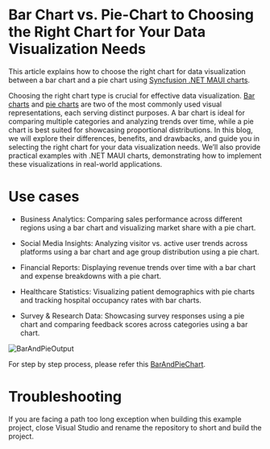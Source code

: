 # Bar Chart vs. Pie-Chart to Choosing the Right Chart for Your Data Visualization Needs
This article explains how to choose the right chart for data visualization between a bar chart and a pie chart using [Syncfusion .NET MAUI charts](https://www.syncfusion.com/maui-controls/maui-cartesian-charts).

Choosing the right chart type is crucial for effective data visualization. [Bar charts](https://help.syncfusion.com/maui-toolkit/cartesian-charts/barchart) and [pie charts](https://help.syncfusion.com/maui-toolkit/circular-charts/piechart) are two of the most commonly used visual representations, each serving distinct purposes. A bar chart is ideal for comparing multiple categories and analyzing trends over time, while a pie chart is best suited for showcasing proportional distributions. In this blog, we will explore their differences, benefits, and drawbacks, and guide you in selecting the right chart for your data visualization needs. We’ll also provide practical examples with .NET MAUI charts, demonstrating how to implement these visualizations in real-world applications.

# Use cases

* Business Analytics: Comparing sales performance across different regions using a bar chart and visualizing market share with a pie chart.

* Social Media Insights: Analyzing visitor vs. active user trends across platforms using a bar chart and age group distribution using a pie chart.

* Financial Reports: Displaying revenue trends over time with a bar chart and expense breakdowns with a pie chart.

* Healthcare Statistics: Visualizing patient demographics with pie charts and tracking hospital occupancy rates with bar charts.

* Survey & Research Data: Showcasing survey responses using a pie chart and comparing feedback scores across categories using a bar chart.

![BarAndPieOutput](https://github.com/user-attachments/assets/22233914-5c94-470e-bc43-45993dcf3818)

For step by step process, please refer this [BarAndPieChart]().

# Troubleshooting
If you are facing a path too long exception when building this example project, close Visual Studio and rename the repository to short and build the project.
